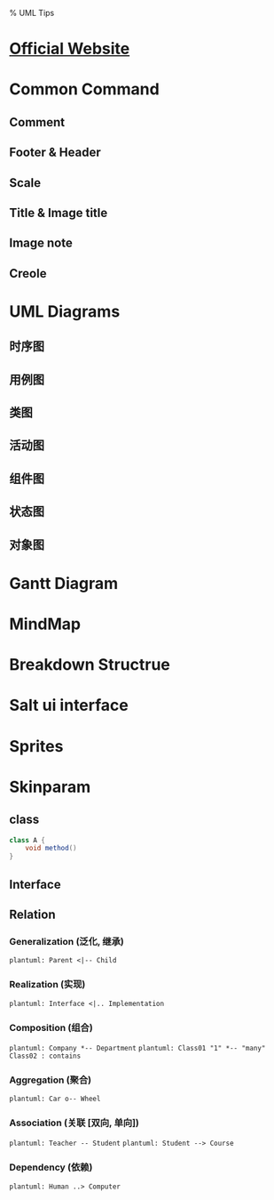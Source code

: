 % UML Tips

<link id="linkstyle" rel='stylesheet' href='css/markdown.css'/>

[Official Website](http://plantuml.com/)
=======
Common Command
==============

Comment
-------

Footer & Header
---------------

Scale
-----

Title & Image title
-------------------

Image note
----------

Creole
------


UML Diagrams
============

时序图
------

用例图
------

类图
----

活动图
------

组件图
------

状态图
------

对象图
------


Gantt Diagram
=============

MindMap
=======

Breakdown Structrue
===================

Salt ui interface
=================


Sprites
=======

Skinparam
=========

## class ##

``` java
class A {
    void method()
}
```

## Interface ##

## Relation ##

### Generalization (泛化, 继承) ###

`plantuml: Parent <|-- Child`

### Realization (实现) ###

`plantuml: Interface <|.. Implementation`

### Composition (组合) ###

`plantuml: Company *-- Department`
`plantuml: Class01 "1" *-- "many" Class02 : contains`

### Aggregation (聚合) ###

`plantuml: Car o-- Wheel`

### Association (关联 [双向, 单向]) ###

`plantuml: Teacher -- Student`
`plantuml: Student --> Course`

### Dependency (依赖) ###

`plantuml: Human ..> Computer`
